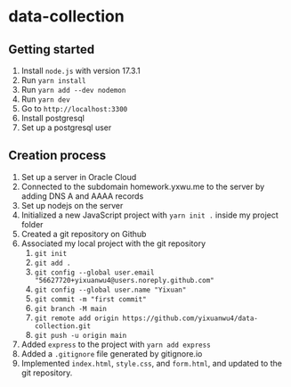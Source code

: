 # data-collection

## Getting started

1. Install `node.js` with version 17.3.1
1. Run `yarn install`
1. Run `yarn add --dev nodemon`
1. Run `yarn dev`
1. Go to `http://localhost:3300`
1. Install postgresql
1. Set up a postgresql user

## Creation process
1. Set up a server in Oracle Cloud
1. Connected to the subdomain homework.yxwu.me to the server by adding DNS A and AAAA records
1. Set up nodejs on the server
1. Initialized a new JavaScript project with `yarn init .` inside my project folder
1. Created a git repository on Github
1. Associated my local project with the git repository
   1. `git init`
   1. `git add .`
   1. `git config --global user.email "56627720+yixuanwu4@users.noreply.github.com"`
   1. `git config --global user.name "Yixuan"`
   1. `git commit -m "first commit"`
   1. `git branch -M main`
   1. `git remote add origin https://github.com/yixuanwu4/data-collection.git`
   1. `git push -u origin main`
1. Added `express` to the project with `yarn add express`
1. Added a `.gitignore` file generated by gitignore.io
1. Implemented `index.html`, `style.css`, and `form.html`, and updated to the git repository. 
